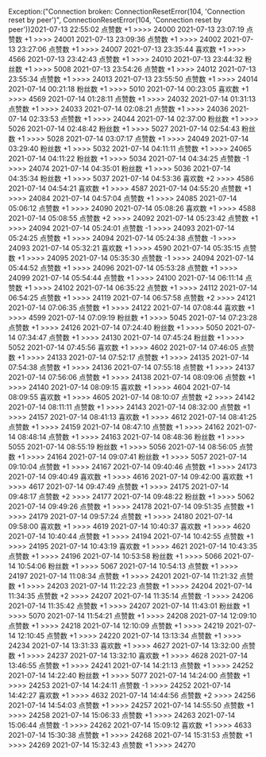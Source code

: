 Exception:("Connection broken: ConnectionResetError(104, 'Connection reset by peer')", ConnectionResetError(104, 'Connection reset by peer'))2021-07-13  22:55:02   点赞数 +1 >>>> 24000
2021-07-13  23:07:19   点赞数 +1 >>>> 24001
2021-07-13  23:09:36   点赞数 +1 >>>> 24002
2021-07-13  23:27:06   点赞数 +1 >>>> 24007
2021-07-13  23:35:44   喜欢数 +1 >>>> 4566
2021-07-13  23:42:43   点赞数 +1 >>>> 24010
2021-07-13  23:44:32   粉丝数 +1 >>>> 5008
2021-07-13  23:54:26   点赞数 +1 >>>> 24012
2021-07-13  23:55:34   点赞数 +1 >>>> 24013
2021-07-13  23:55:50   点赞数 +1 >>>> 24014
2021-07-14  00:21:18   粉丝数 +1 >>>> 5010
2021-07-14  00:23:05   喜欢数 +1 >>>> 4569
2021-07-14  01:28:11   点赞数 +1 >>>> 24032
2021-07-14  01:31:13   点赞数 +1 >>>> 24033
2021-07-14  02:08:21   点赞数 +1 >>>> 24036
2021-07-14  02:33:53   点赞数 +1 >>>> 24044
2021-07-14  02:37:00   粉丝数 +1 >>>> 5026
2021-07-14  02:48:42   粉丝数 +1 >>>> 5027
2021-07-14  02:54:43   粉丝数 +1 >>>> 5028
2021-07-14  03:07:17   点赞数 +1 >>>> 24049
2021-07-14  03:29:40   粉丝数 +1 >>>> 5032
2021-07-14  04:11:11   点赞数 +1 >>>> 24065
2021-07-14  04:11:22   粉丝数 +1 >>>> 5034
2021-07-14  04:34:25   点赞数 -1 >>>> 24074
2021-07-14  04:35:01   粉丝数 +1 >>>> 5036
2021-07-14  04:35:34   粉丝数 +1 >>>> 5037
2021-07-14  04:53:36   喜欢数 +2 >>>> 4586
2021-07-14  04:54:21   喜欢数 +1 >>>> 4587
2021-07-14  04:55:20   点赞数 +1 >>>> 24084
2021-07-14  04:57:04   点赞数 +1 >>>> 24085
2021-07-14  05:06:12   点赞数 +1 >>>> 24090
2021-07-14  05:08:26   喜欢数 +1 >>>> 4588
2021-07-14  05:08:55   点赞数 +2 >>>> 24092
2021-07-14  05:23:42   点赞数 +1 >>>> 24094
2021-07-14  05:24:01   点赞数 -1 >>>> 24093
2021-07-14  05:24:25   点赞数 +1 >>>> 24094
2021-07-14  05:24:38   点赞数 -1 >>>> 24093
2021-07-14  05:32:21   喜欢数 +1 >>>> 4590
2021-07-14  05:35:15   点赞数 +1 >>>> 24095
2021-07-14  05:35:30   点赞数 -1 >>>> 24094
2021-07-14  05:44:52   点赞数 +1 >>>> 24096
2021-07-14  05:53:28   点赞数 +1 >>>> 24099
2021-07-14  05:54:44   点赞数 +1 >>>> 24100
2021-07-14  06:11:14   点赞数 +1 >>>> 24102
2021-07-14  06:35:22   点赞数 +1 >>>> 24112
2021-07-14  06:54:25   点赞数 +1 >>>> 24119
2021-07-14  06:57:58   点赞数 +2 >>>> 24121
2021-07-14  07:06:35   点赞数 +1 >>>> 24122
2021-07-14  07:08:44   喜欢数 +1 >>>> 4599
2021-07-14  07:09:19   粉丝数 +1 >>>> 5045
2021-07-14  07:23:28   点赞数 +1 >>>> 24126
2021-07-14  07:24:40   粉丝数 +1 >>>> 5050
2021-07-14  07:34:47   点赞数 +1 >>>> 24130
2021-07-14  07:45:24   粉丝数 +1 >>>> 5052
2021-07-14  07:45:56   喜欢数 +1 >>>> 4602
2021-07-14  07:46:05   点赞数 +1 >>>> 24133
2021-07-14  07:52:17   点赞数 +1 >>>> 24135
2021-07-14  07:54:38   点赞数 +1 >>>> 24136
2021-07-14  07:55:18   点赞数 +1 >>>> 24137
2021-07-14  07:56:06   点赞数 +1 >>>> 24138
2021-07-14  08:09:06   点赞数 +1 >>>> 24140
2021-07-14  08:09:15   喜欢数 +1 >>>> 4604
2021-07-14  08:09:55   喜欢数 +1 >>>> 4605
2021-07-14  08:10:07   点赞数 +2 >>>> 24142
2021-07-14  08:11:11   点赞数 +1 >>>> 24143
2021-07-14  08:32:00   点赞数 +1 >>>> 24157
2021-07-14  08:41:13   喜欢数 +1 >>>> 4612
2021-07-14  08:41:25   点赞数 +1 >>>> 24159
2021-07-14  08:47:10   点赞数 +1 >>>> 24162
2021-07-14  08:48:14   点赞数 +1 >>>> 24163
2021-07-14  08:48:36   粉丝数 +1 >>>> 5055
2021-07-14  08:55:19   粉丝数 +1 >>>> 5056
2021-07-14  08:56:05   点赞数 +1 >>>> 24164
2021-07-14  09:07:41   粉丝数 +1 >>>> 5057
2021-07-14  09:10:04   点赞数 +1 >>>> 24167
2021-07-14  09:40:46   点赞数 +1 >>>> 24173
2021-07-14  09:40:49   喜欢数 +1 >>>> 4616
2021-07-14  09:42:00   喜欢数 +1 >>>> 4617
2021-07-14  09:47:49   点赞数 +1 >>>> 24175
2021-07-14  09:48:17   点赞数 +2 >>>> 24177
2021-07-14  09:48:22   粉丝数 +1 >>>> 5062
2021-07-14  09:49:26   点赞数 +1 >>>> 24178
2021-07-14  09:51:35   点赞数 +1 >>>> 24179
2021-07-14  09:57:24   点赞数 +1 >>>> 24180
2021-07-14  09:58:00   喜欢数 +1 >>>> 4619
2021-07-14  10:40:37   喜欢数 +1 >>>> 4620
2021-07-14  10:40:44   点赞数 +1 >>>> 24194
2021-07-14  10:42:55   点赞数 +1 >>>> 24195
2021-07-14  10:43:19   喜欢数 +1 >>>> 4621
2021-07-14  10:43:35   点赞数 +1 >>>> 24196
2021-07-14  10:53:58   粉丝数 +1 >>>> 5066
2021-07-14  10:54:06   粉丝数 +1 >>>> 5067
2021-07-14  10:54:13   点赞数 +1 >>>> 24197
2021-07-14  11:08:34   点赞数 +1 >>>> 24201
2021-07-14  11:21:32   点赞数 +1 >>>> 24203
2021-07-14  11:22:23   点赞数 +1 >>>> 24204
2021-07-14  11:34:35   点赞数 +2 >>>> 24207
2021-07-14  11:35:14   点赞数 -1 >>>> 24206
2021-07-14  11:35:42   点赞数 +1 >>>> 24207
2021-07-14  11:43:01   粉丝数 +1 >>>> 5070
2021-07-14  11:54:21   点赞数 +1 >>>> 24208
2021-07-14  12:09:10   点赞数 +1 >>>> 24218
2021-07-14  12:10:09   点赞数 +1 >>>> 24219
2021-07-14  12:10:45   点赞数 +1 >>>> 24220
2021-07-14  13:13:34   点赞数 +1 >>>> 24234
2021-07-14  13:31:33   喜欢数 +1 >>>> 4627
2021-07-14  13:32:00   点赞数 +1 >>>> 24237
2021-07-14  13:32:10   喜欢数 +1 >>>> 4628
2021-07-14  13:46:55   点赞数 +1 >>>> 24241
2021-07-14  14:21:13   点赞数 +1 >>>> 24252
2021-07-14  14:22:40   粉丝数 +1 >>>> 5077
2021-07-14  14:24:00   点赞数 +1 >>>> 24253
2021-07-14  14:24:11   点赞数 -1 >>>> 24252
2021-07-14  14:42:27   喜欢数 +1 >>>> 4632
2021-07-14  14:44:56   点赞数 +2 >>>> 24256
2021-07-14  14:54:03   点赞数 +1 >>>> 24257
2021-07-14  14:55:50   点赞数 +1 >>>> 24258
2021-07-14  15:06:33   点赞数 +1 >>>> 24263
2021-07-14  15:06:44   点赞数 -1 >>>> 24262
2021-07-14  15:09:12   喜欢数 +1 >>>> 4633
2021-07-14  15:30:38   点赞数 +1 >>>> 24268
2021-07-14  15:31:53   点赞数 +1 >>>> 24269
2021-07-14  15:32:43   点赞数 +1 >>>> 24270
